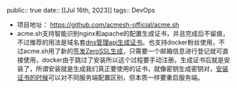 public:: true
date:: [[Jul 16th, 2023]] 
tags:: DevOps

- 项目地址： https://github.com/acmesh-official/acme.sh
- acme.sh支持智能识别nginx和apache的配置生成证书，并且完成后不留痕，不过推荐的用法是域名套[dns管理api生成证书](https://github.com/acmesh-official/acme.sh/wiki/dnsapi)。也支持docker粉丝使用，不过acme.sh用了新的[签发ZeroSSL生成](https://github.com/acmesh-official/acme.sh/wiki/ZeroSSL.com-CA)，只需要一个邮箱信息进行登记就可直接使用，docker由于跳过了安装所以这个过程要手动注册。生成证书后就是安装了，所谓安装就是生成我们真正要使用的证书，就像密钥生成密钥对，[安装证书的时候](https://github.com/acmesh-official/acme.sh/wiki/%E8%AF%B4%E6%98%8E#3-copy%E5%AE%89%E8%A3%85-%E8%AF%81%E4%B9%A6)可以对不同服务端配置区别，但本质一样要重启服务端。